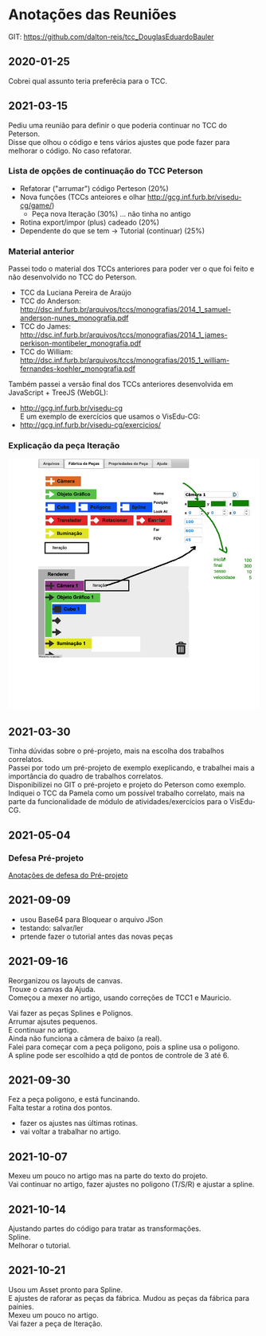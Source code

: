# Anotações das Reuniões

GIT: <https://github.com/dalton-reis/tcc_DouglasEduardoBauler>  

## 2020-01-25

Cobrei qual assunto teria preferêcia para o TCC.  

## 2021-03-15

Pediu uma reunião para definir o que poderia continuar no TCC do Peterson.  
Disse que olhou o código e tens vários ajustes que pode fazer para melhorar o código. No caso refatorar.  

### Lista de opções de continuação do TCC Peterson

- Refatorar ("arrumar") código Perteson (20%)  
- Nova funções (TCCs anteiores e olhar <http://gcg.inf.furb.br/visedu-cg/game/>)
  - Peça nova Iteração (30%) ... não tinha no antigo  
- Rotina export/impor (plus) cadeado (20%)  
- Dependente do que se tem -> Tutorial (continuar) (25%)  

### Material anterior

Passei todo o material dos TCCs anteriores para poder ver o que foi feito e não desenvolvido no TCC do Peterson.  

- TCC da Luciana Pereira de Araújo  
- TCC do Anderson: <http://dsc.inf.furb.br/arquivos/tccs/monografias/2014_1_samuel-anderson-nunes_monografia.pdf>  
- TCC do James: <http://dsc.inf.furb.br/arquivos/tccs/monografias/2014_1_james-perkison-montibeler_monografia.pdf>  
- TCC do William: <http://dsc.inf.furb.br/arquivos/tccs/monografias/2015_1_william-fernandes-koehler_monografia.pdf>  

Também passei a versão final dos TCCs anteriores desenvolvida em JavaScript + TreeJS (WebGL):  

- <http://gcg.inf.furb.br/visedu-cg>  
E um exemplo de exercícios que usamos o VisEdu-CG:  
- <http://gcg.inf.furb.br/visedu-cg/exercicios/>  

### Explicação da peça Iteração

![Peça de Iteração](pecaIteracao.png "Peça de Iteração")  

## 2021-03-30

Tinha dúvidas sobre o pré-projeto, mais na escolha dos trabalhos correlatos.  
Passei por todo um pré-projeto de exemplo exeplicando, e trabalhei mais a importância do quadro de trabalhos correlatos.  
Disponibilizei no GIT o pré-projeto e projeto do Peterson como exemplo.  
Indiquei o TCC da Pamela como um possível trabalho correlato, mais na parte da funcionalidade de módulo de atividades/exercícios para o VisEdu-CG.  

## 2021-05-04

### Defesa Pré-projeto

[Anotações de defesa do Pré-projeto](./tcc_DouglasEduardoBauler_2021-05-04_PreProjeto_Defesa.md)  

## 2021-09-09

- usou Base64 para Bloquear o arquivo JSon  
- testando: salvar/ler  
- prtende fazer o tutorial antes das novas peças  

## 2021-09-16

Reorganizou os layouts de canvas.  
Trouxe o canvas da Ajuda.  
Começou a mexer no artigo, usando correções de TCC1 e Mauricio.  

Vai fazer as peças Splines e Polignos.  
Arrumar ajsutes pequenos.  
E continuar no artigo.  
Ainda não funciona a câmera de baixo (a real).  
Falei para começar com a peça poligono, pois a spline usa o poligono.  
A spline pode ser escolhido a qtd de pontos de controle de 3 até 6.  

## 2021-09-30

Fez a peça poligono, e está funcinando.  
Falta testar a rotina dos pontos.  

- fazer os ajustes nas últimas rotinas.  
- vai voltar a trabalhar no artigo.  

## 2021-10-07

Mexeu um pouco no artigo mas na parte do texto do projeto.  
Vai continuar no artigo, fazer ajustes no poligono (T/S/R) e ajustar a spline.  

## 2021-10-14

Ajustando partes do código para tratar as transformações.  
Spline.  
Melhorar o tutorial.  

## 2021-10-21

Usou um Asset pronto para Spline.  
E ajustes de raforar as peças da fábrica. Mudou as peças da fábrica para painies.  
Mexeu um pouco no artigo.  
Vai fazer a peça de Iteração.  
